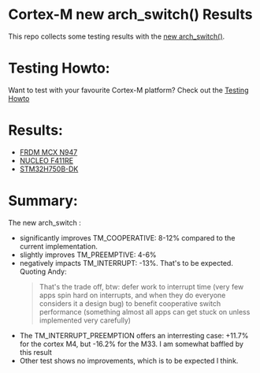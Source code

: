 # Cortex-M new arch_switch() Results

This repo collects some testing results with the [new arch_switch()](https://github.com/zephyrproject-rtos/zephyr/pull/85248).

# Testing Howto:

Want to test with your favourite Cortex-M platform?
Check out the [Testing Howto](testing-howto.md)

# Results:

* [FRDM MCX N947](mcx_n947/mcx_n947.md)
* [NUCLEO F411RE](nucleo_f411re/nucleo_f411re.md)
* [STM32H750B-DK](stm32h750b_dk/stm32h750b_dk.md)

# Summary:

The new arch_switch :
- significantly improves TM_COOPERATIVE: 8-12% compared to the current implementation.
- slightly improves TM_PREEMPTIVE: 4-6%
- negatively impacts TM_INTERRUPT: -13%. That's to be expected. Quoting Andy:
  >  That's the trade off, btw: defer work to interrupt time (very few apps spin hard on interrupts, and when they do everyone considers it a design bug) to benefit cooperative switch performance (something almost all apps can get stuck on unless implemented very carefully)
- The TM_INTERRUPT_PREEMPTION offers an interresting case: +11.7% for the
cortex M4, but -16.2% for the M33. I am somewhat baffled by this result
- Other test shows no improvements, which is to be expected I think.

